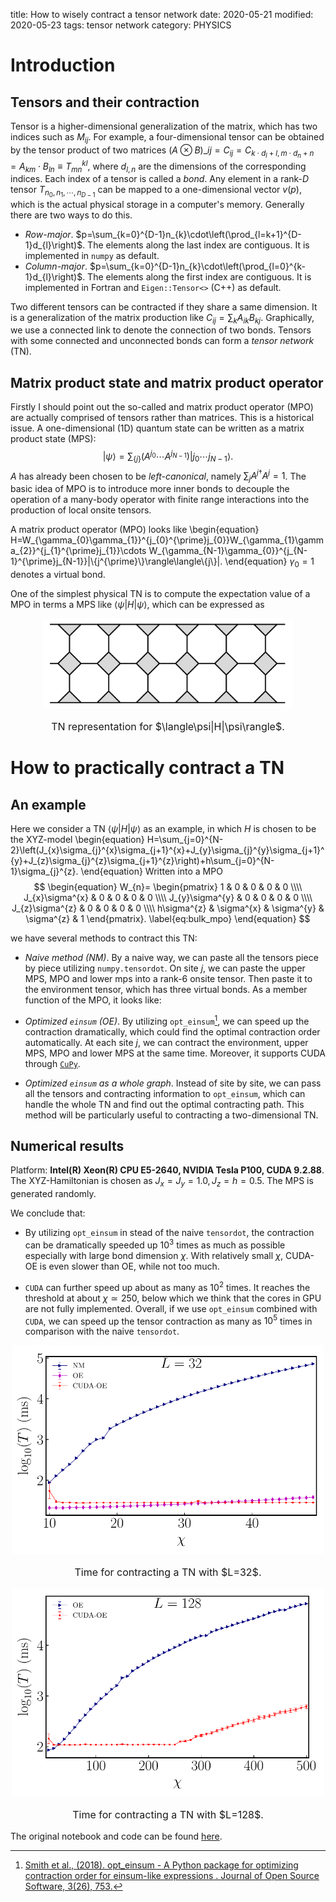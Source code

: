 title: How to wisely contract a tensor network
date: 2020-05-21
modified: 2020-05-23
tags: tensor network
category: PHYSICS

# Introduction

## Tensors and their contraction

Tensor is a higher-dimensional generalization of the matrix, which has two indices such as $M_{ij}$.
For example, a four-dimensional tensor can be obtained by the tensor product of two matrices $\left(A\otimes B\right)\_{ij}=C_{ij}=C_{k\cdot d_{l}+l, m\cdot d_{n}+n}=A_{km}\cdot B_{ln}\equiv T_{mn}^{kl}$, where $d_{l, n}$ are the dimensions of the corresponding indices.
Each index of a tensor is called a *bond*.
Any element in a rank-$D$ tensor $T_{n_{0}, n_{1}, \cdots, n_{D-1}}$ can be mapped to a one-dimensional vector $v(p)$, which is the actual physical storage in a computer's memory.
Generally there are two ways to do this.

- *Row-major*. $p=\sum_{k=0}^{D-1}n_{k}\cdot\left(\prod_{l=k+1}^{D-1}d_{l}\right)$. The elements along the last index are contiguous. It is implemented in `numpy` as default.
-  *Column-major*. $p=\sum_{k=0}^{D-1}n_{k}\cdot\left(\prod_{l=0}^{k-1}d_{l}\right)$. The elements along the first index are contiguous. It is implemented in Fortran and `Eigen::Tensor<>` (C++) as default.

Two different tensors can be contracted if they share a same dimension.
It is a generalization of the matrix production like $C_{ij}=\sum_{k}A_{ik}B_{kj}$.
Graphically, we use a connected link to denote the connection of two bonds.
Tensors with some connected and unconnected bonds can form a *tensor network* (TN).

## Matrix product state and matrix product operator

Firstly I should point out the so-called  and matrix product operator (MPO) are actually comprised of tensors rather than matrices.
This is a historical issue.
A one-dimensional (1D) quantum state can be written as a matrix product state (MPS):
$$
\begin{equation}
|\psi\rangle=\sum_{\{j\}}\left(A^{j_{0}}\cdots A^{j_{N-1}}\right)|j_{0}\cdots j_{N-1}\rangle.
\end{equation}
$$
$A$ has already been chosen to be *left-canonical*, namely $\sum_{j}A^{j\dagger}A^{j}=1$.
The basic idea of MPO is to introduce more inner bonds to decouple the operation of a many-body operator with finite range interactions into the production of local onsite tensors.

A matrix product operator (MPO) looks like
\begin{equation}
H=W_{\gamma_{0}\gamma_{1}}^{j_{0}^{\prime}j_{0}}W_{\gamma_{1}\gamma_{2}}^{j_{1}^{\prime}j_{1}}\cdots W_{\gamma_{N-1}\gamma_{0}}^{j_{N-1}^{\prime}j_{N-1}}|\\{j^{\prime}\\}\rangle\langle\\{j\\}|.
\end{equation}
$\gamma_{0}=1$ denotes a virtual bond.

One of the simplest physical TN is to compute the expectation value of a MPO in terms a MPS like $\langle\psi|H|\psi\rangle$, which can be expressed as 

<p style="text-align:center"><img alt="" src="/images/tn_contraction/tn_mpo_expectation_value.png" width="400"></p>
<p style="font-size:16px; text-align:center">TN representation for $\langle\psi|H|\psi\rangle$.</p>

#  How to practically contract a TN

## An example

Here we consider a TN $\langle\psi|H|\psi\rangle$ as an example, in which $H$ is chosen to be the XYZ-model
\begin{equation}
H=\sum_{j=0}^{N-2}\left(J_{x}\sigma_{j}^{x}\sigma_{j+1}^{x}+J_{y}\sigma_{j}^{y}\sigma_{j+1}^{y}+J_{z}\sigma_{j}^{z}\sigma_{j+1}^{z}\right)+h\sum_{j=0}^{N-1}\sigma_{j}^{z}.
\end{equation}
Written into a MPO
$$
\begin{equation}
    W_{n}=
    \begin{pmatrix}
        1 & 0 & 0 & 0 & 0 \\\\
        J_{x}\sigma^{x} & 0 & 0 & 0 & 0 \\\\
        J_{y}\sigma^{y} & 0 & 0 & 0 & 0 \\\\
        J_{z}\sigma^{z} & 0 & 0 & 0 & 0 \\\\ 
        h\sigma^{z} & \sigma^{x} & \sigma^{y} & \sigma^{z} & 1
    \end{pmatrix}.
    \label{eq:bulk_mpo}
\end{equation}
$$

we have several methods to contract this TN:

- *Naive method (NM)*.
By a naive way, we can paste all the tensors piece by piece utilizing `numpy.tensordot`.
On site $j$, we can paste the upper MPS, MPO and lower mps into a rank-6 onsite tensor.
Then paste it to the environment tensor, which has three virtual bonds.
As a member function of the MPO, it looks like:

- *Optimized `einsum` (OE)*.
By utilizing `opt_einsum`[^opt_sum], we can speed up the contraction dramatically, which could find the optimal contraction order automatically.
At each site $j$, we can contract the environment, upper MPS, MPO and lower MPS at the same time.
Moreover, it supports CUDA through [`CuPy`](https://cupy.chainer.org). 

- *Optimized `einsum` as a whole graph*. Instead of site by site, we can pass all the tensors and contracting information to `opt_einsum`, which can handle the whole TN and find out the optimal contracting path.
This method will be particularly useful to contracting a two-dimensional TN.

## Numerical results

Platform: **Intel(R) Xeon(R) CPU E5-2640, NVIDIA Tesla P100, CUDA 9.2.88**.
The XYZ-Hamiltonian is chosen as $J_{x}=J_{y}=1.0, J_{z}=h=0.5$.
The MPS is generated randomly.

We conclude that:

- By utilizing `opt_einsum` in stead of the naive `tensordot`, the contraction can be dramatically speeded up $10^{3}$ times as much as possible especially with large bond dimension $\chi$.
With relatively small $\chi$, CUDA-OE is even slower than OE, while not too much.

- `CUDA` can further speed up about as many as $10^{2}$ times.
It reaches the threshold at about $\chi\simeq 250$, below which we think that the cores in GPU are not fully implemented.
Overall, if we use `opt_einsum` combined with `CUDA`, we can speed up the tensor contraction as many as $10^{5}$ times in comparison with the naive `tensordot`.

<p style="text-align:center"><img src="/images/tn_contraction/time_nm_oe.pdf" width="500"/></p>
<p style="font-size:16px; text-align:center">Time for contracting a TN with $L=32$.</p>

<p style="text-align:center"><img src="/images/tn_contraction/time_cuda.pdf" width="500"/></p>
<p style="font-size:16px; text-align:center">Time for contracting a TN with $L=128$.</p>

The original notebook and code can be found [here](https://gitlab.com/waynezheng/test_mps-mpo_contraction).

[^opt_sum]: [Smith et al., (2018). opt_einsum - A Python package for optimizing contraction order for einsum-like expressions . Journal of Open Source Software, 3(26), 753.](https://joss.theoj.org/papers/10.21105/joss.00753)
